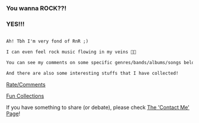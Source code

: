 ### You wanna ROCK??!

### YES!!!

```diff

Ah! Tbh I'm very fond of RnR ;)

I can even feel rock music flowing in my veins 🎸😎

You can see my comments on some specific genres/bands/albums/songs below!

And there are also some interesting stuffs that I have collected!

```

[Rate/Comments](Comments/Readme.md)

[Fun Collections](Collection/Readme.md)

If you have something to share (or debate), please check [The 'Contact Me' Page](https://gehangma.github.io/ContactMe/)!

